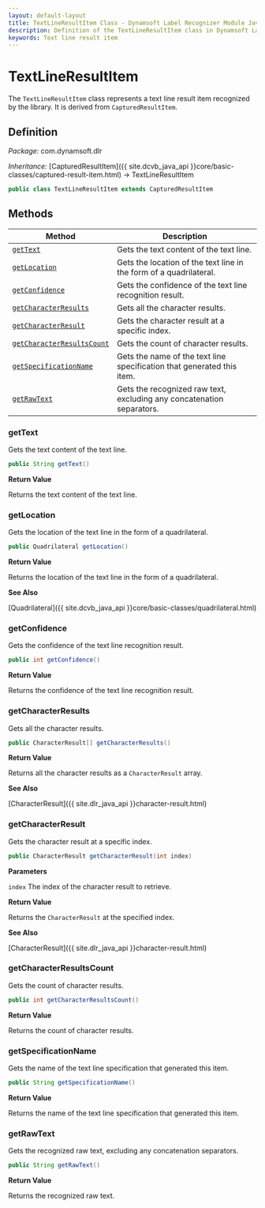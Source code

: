 ```yaml
---
layout: default-layout
title: TextLineResultItem Class - Dynamsoft Label Recognizer Module Java Edition API Reference
description: Definition of the TextLineResultItem class in Dynamsoft Label Recognizer Module Java Edition.
keywords: Text line result item
---
```


# TextLineResultItem

The `TextLineResultItem` class represents a text line result item recognized by the library. It is derived from `CapturedResultItem`.

## Definition

*Package:* com.dynamsoft.dlr

*Inheritance:* [CapturedResultItem]({{ site.dcvb_java_api }}core/basic-classes/captured-result-item.html) -> TextLineResultItem

```java
public class TextLineResultItem extends CapturedResultItem
```

## Methods

| Method               | Description |
|----------------------|-------------|
| [`getText`](#gettext) | Gets the text content of the text line. |
| [`getLocation`](#getlocation) | Gets the location of the text line in the form of a quadrilateral. |
| [`getConfidence`](#getconfidence) | Gets the confidence of the text line recognition result. |
| [`getCharacterResults`](#getcharacterresults) | Gets all the character results. |
| [`getCharacterResult`](#getcharacterresult) | Gets the character result at a specific index. |
| [`getCharacterResultsCount`](#getcharacterresultscount) | Gets the count of character results. |
| [`getSpecificationName`](#getspecificationname) | Gets the name of the text line specification that generated this item. |
| [`getRawText`](#getrawtext) | Gets the recognized raw text, excluding any concatenation separators. |

### getText

Gets the text content of the text line.

```java
public String getText()
```

**Return Value**

Returns the text content of the text line.

### getLocation

Gets the location of the text line in the form of a quadrilateral.

```java
public Quadrilateral getLocation()
```

**Return Value**

Returns the location of the text line in the form of a quadrilateral.

**See Also**

[Quadrilateral]({{ site.dcvb_java_api }}core/basic-classes/quadrilateral.html)

### getConfidence

Gets the confidence of the text line recognition result.

```java
public int getConfidence()
```

**Return Value**

Returns the confidence of the text line recognition result.

### getCharacterResults

Gets all the character results.

```java
public CharacterResult[] getCharacterResults()
```

**Return Value**

Returns all the character results as a `CharacterResult` array.

**See Also**

[CharacterResult]({{ site.dlr_java_api }}character-result.html)

### getCharacterResult

Gets the character result at a specific index.

```java
public CharacterResult getCharacterResult(int index)
```

**Parameters**

`index` The index of the character result to retrieve.

**Return Value**

Returns the `CharacterResult` at the specified index.

**See Also**

[CharacterResult]({{ site.dlr_java_api }}character-result.html)

### getCharacterResultsCount

Gets the count of character results.

```java
public int getCharacterResultsCount()
```

**Return Value**

Returns the count of character results.

### getSpecificationName

Gets the name of the text line specification that generated this item.

```java
public String getSpecificationName()
```

**Return Value**

Returns the name of the text line specification that generated this item.

### getRawText

Gets the recognized raw text, excluding any concatenation separators.

```java
public String getRawText()
```

**Return Value**

Returns the recognized raw text.
